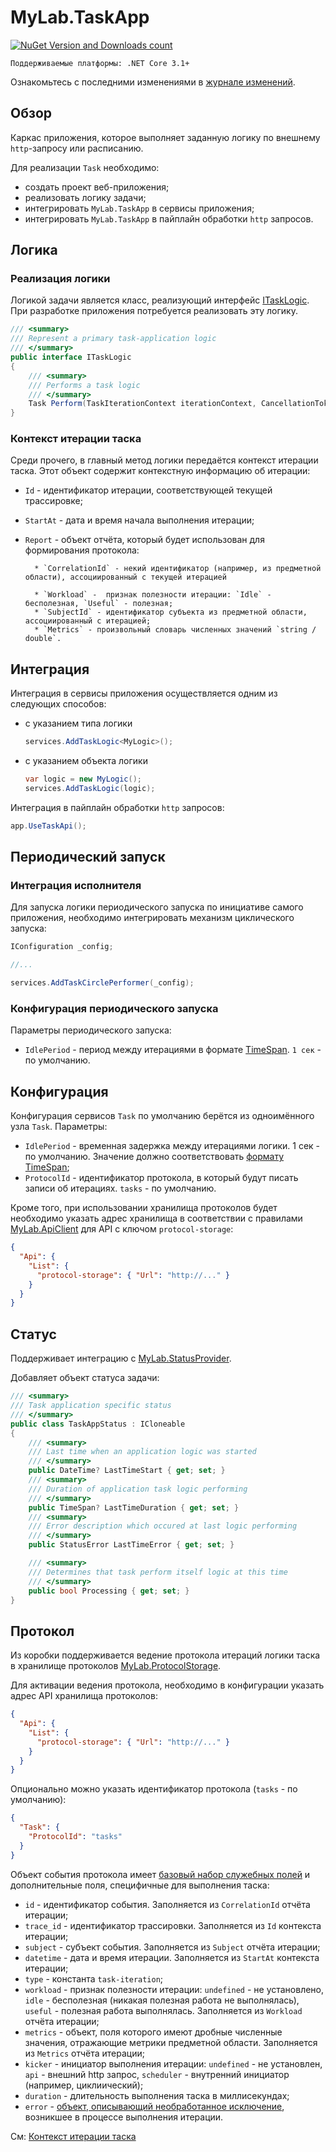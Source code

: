 # MyLab.TaskApp
[![NuGet Version and Downloads count](https://buildstats.info/nuget/MyLab.TaskApp)](https://www.nuget.org/packages/MyLab.TaskApp)

```
Поддерживаемые платформы: .NET Core 3.1+
```
Ознакомьтесь с последними изменениями в [журнале изменений](/changelog.md).

## Обзор

Каркас приложения, которое выполняет заданную логику по внешнему `http`-запросу или расписанию. 

Для реализации `Task` необходимо: 

* создать проект веб-приложения;
* реализовать логику задачи;
* интегрировать `MyLab.TaskApp` в сервисы приложения;
* интегрировать `MyLab.TaskApp` в пайплайн обработки `http` запросов.

## Логика

### Реализация логики

Логикой задачи является класс, реализующий интерфейс [ITaskLogic](./src/MyLab.TaskApp/ITaskLogic.cs). При разработке приложения потребуется реализовать эту логику. 

```C#
/// <summary>
/// Represent a primary task-application logic
/// </summary>
public interface ITaskLogic
{
    /// <summary>
    /// Performs a task logic
    /// </summary>
    Task Perform(TaskIterationContext iterationContext, CancellationToken cancellationToken);
}
```

### Контекст итерации таска

Среди прочего, в главный метод логики передаётся контекст итерации таска. Этот объект содержит контекстную информацию об итерации:

* `Id` - идентификатор итерации, соответствующей текущей трассировке;

* `StartAt` - дата и время начала выполнения итерации;

* `Report` - объект отчёта, который будет использован для формирования протокола:

    	* `CorrelationId` - некий идентификатор (например, из предметной области), ассоциированный с текущей итерацией

    	* `Workload` -  признак полезности итерации: `Idle` - бесполезная, `Useful` - полезная;
    	* `SubjectId` - идентификатор субъекта из предметной области, ассоциированный с итерацией;
    	* `Metrics` - произвольный словарь численных значений `string / double`.

## Интеграция

Интеграция в сервисы приложения осуществляется одним из следующих способов:

* с указанием типа логики

  ```C#
  services.AddTaskLogic<MyLogic>();
  ```

* с указанием объекта логики

  ```C#
  var logic = new MyLogic();
  services.AddTaskLogic(logic);
  ```

Интеграция  в пайплайн обработки `http` запросов:

```C#
app.UseTaskApi();
```

## Периодический запуск

### Интеграция исполнителя

Для запуска логики периодического запуска по инициативе самого приложения, необходимо интегрировать механизм циклического запуска:

```C#
IConfiguration _config; 

//...

services.AddTaskCirclePerformer(_config);
```

### Конфигурация периодического запуска

Параметры периодического запуска:

* `IdlePeriod` - период между итерациями в формате [TimeSpan](https://docs.microsoft.com/ru-ru/dotnet/api/system.timespan.parse?view=net-6.0). `1 сек` - по умолчанию.

## Конфигурация

Конфигурация сервисов `Task` по умолчанию берётся из одноимённого узла `Task`. Параметры:

* `IdlePeriod` - временная задержка между итерациями логики. 1 сек - по умолчанию. Значение должно соответствовать [формату TimeSpan](https://learn.microsoft.com/ru-ru/dotnet/api/system.timespan.parse?view=netcore-3.1);
* `ProtocolId` - идентификатор протокола, в который будут писать записи об итерациях. `tasks` - по умолчанию.

Кроме того, при использовании хранилища протоколов будет необходимо указать адрес хранилища в соответствии с правилами [MyLab.ApiClient](https://github.com/mylab-tools/apiclient#%D0%BA%D0%BE%D0%BD%D1%84%D0%B8%D0%B3%D1%83%D1%80%D0%B8%D1%80%D0%BE%D0%B2%D0%B0%D0%BD%D0%B8%D0%B5) для API с ключом `protocol-storage`:

```json
{
  "Api": {
    "List": {
      "protocol-storage": { "Url": "http://..." }
    }
  }
}
```

 ## Статус

Поддерживает интеграцию с [MyLab.StatusProvider](https://github.com/mylab-tools/status-provider).

Добавляет объект статуса задачи:

```c#
/// <summary>
/// Task application specific status
/// </summary>
public class TaskAppStatus : ICloneable
{
    /// <summary>
    /// Last time when an application logic was started
    /// </summary>
    public DateTime? LastTimeStart { get; set; }
    /// <summary>
    /// Duration of application task logic performing
    /// </summary>
    public TimeSpan? LastTimeDuration { get; set; }
    /// <summary>
    /// Error description which occured at last logic performing
    /// </summary>
    public StatusError LastTimeError { get; set; }

    /// <summary>
    /// Determines that task perform itself logic at this time
    /// </summary>
    public bool Processing { get; set; }
}
```

## Протокол

Из коробки поддерживается ведение протокола итераций логики таска в хранилище протоколов [MyLab.ProtocolStorage](https://github.com/mylab-search-fx/protocol-storage).

Для активации ведения протокола, необходимо в конфигурации указать адрес API хранилища протоколов:

```json
{
  "Api": {
    "List": {
      "protocol-storage": { "Url": "http://..." }
    }
  }
}
```

Опционально можно указать идентификатор протокола (`tasks` - по умолчанию):

```json
{
  "Task": {
    "ProtocolId": "tasks"
  }
}
```

Объект события протокола имеет [базовый набор служебных полей](https://github.com/mylab-search-fx/protocol-storage#%D1%81%D0%BE%D0%B1%D1%8B%D1%82%D0%B8%D0%B5-%D0%BF%D1%80%D0%BE%D1%82%D0%BE%D0%BA%D0%BE%D0%BB%D0%B0) и дополнительные поля, специфичные для выполнения таска:

* `id` - идентификатор события. Заполняется из `CorrelationId` отчёта итерации;
* `trace_id` - идентификатор трассировки. Заполняется из `Id` контекста итерации;
* `subject` - субъект события. Заполняется из `Subject` отчёта итерации;
* `datetime` - дата и время итерации. Заполняется из `StartAt` контекста итерации;
* `type` - константа `task-iteration`;
* `workload` - признак полезности итерации: `undefined` - не установлено, `idle` - бесполезная (никакая полезная работа не выполнялась), `useful` - полезная работа выполнялась. Заполняется из `Workload` отчёта итерации;
* `metrics` - объект, поля которого имеют дробные численные значения, отражающие метрики предметной области. Заполняется из `Metrics` отчёта итерации;
* `kicker` - инициатор выполнения итерации: `undefined` - не установлен, `api` - внешний http запрос, `scheduler` - внутренний инициатор (например, циклиический);
* `duration` - длительность выполнения таска в миллисекундах;
* `error` - [объект, описывающий необработанное исключение](https://github.com/mylab-log/log#exceptiondto), возникшее в процессе выполнения итерации.

См: [Контекст итерации таска](#Контекст-итерации-таска)
